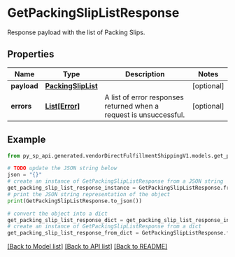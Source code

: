 # GetPackingSlipListResponse

Response payload with the list of Packing Slips.

## Properties

Name | Type | Description | Notes
------------ | ------------- | ------------- | -------------
**payload** | [**PackingSlipList**](PackingSlipList.md) |  | [optional] 
**errors** | [**List[Error]**](Error.md) | A list of error responses returned when a request is unsuccessful. | [optional] 

## Example

```python
from py_sp_api.generated.vendorDirectFulfillmentShippingV1.models.get_packing_slip_list_response import GetPackingSlipListResponse

# TODO update the JSON string below
json = "{}"
# create an instance of GetPackingSlipListResponse from a JSON string
get_packing_slip_list_response_instance = GetPackingSlipListResponse.from_json(json)
# print the JSON string representation of the object
print(GetPackingSlipListResponse.to_json())

# convert the object into a dict
get_packing_slip_list_response_dict = get_packing_slip_list_response_instance.to_dict()
# create an instance of GetPackingSlipListResponse from a dict
get_packing_slip_list_response_from_dict = GetPackingSlipListResponse.from_dict(get_packing_slip_list_response_dict)
```
[[Back to Model list]](../README.md#documentation-for-models) [[Back to API list]](../README.md#documentation-for-api-endpoints) [[Back to README]](../README.md)



